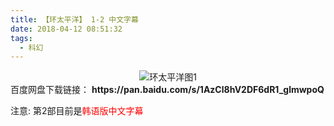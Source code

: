```yaml
---
title: 【环太平洋】 1-2 中文字幕
date: 2018-04-12 08:51:32
tags:
  - 科幻
---
```

<div align=center>
    <img src="/assets/images/a/htpy/1.jpg" alt="环太平洋图1">
</div>
<!-- more -->
百度网盘下载链接：
<b>https://pan.baidu.com/s/1AzCl8hV2DF6dR1_glmwpoQ</b>

注意: 第2部目前是<span style="color: red">韩语版中文字幕</span>

